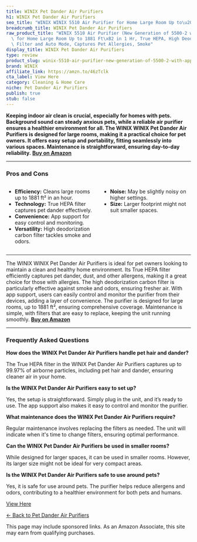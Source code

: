 ```yaml
---
title: WINIX Pet Dander Air Purifiers
h1: WINIX Pet Dander Air Purifiers
seo_title: "WINIX WINIX 5510 Air Purifier for Home Large Room Up to\u2026"
breadcrumb_title: WINIX Pet Dander Air Purifiers
raw_product_title: "WINIX 5510 Air Purifier (New Generation of 5500-2 with App Support)\
  \ for Home Large Room Up to 1881 Ft\xB2 in 1 Hr, True HEPA, High Deodorization Carbon\
  \ Filter and Auto Mode, Captures Pet Allergies, Smoke"
display_title: WINIX Pet Dander Air Purifiers
type: review
product_slug: winix-5510-air-purifier-new-generation-of-5500-2-with-app-support-for-h-2cfa3373
brand: WINIX
affiliate_link: https://amzn.to/46zTclk
cta_label: View Here
category: Cleaning & Home Care
niche: Pet Dander Air Purifiers
publish: true
stub: false
---
```


<div id="intro" class="full-width">
  <p><strong>Keeping indoor air clean is crucial, especially for homes with pets. Background sound can steady anxious pets, while a reliable air purifier ensures a healthier environment for all. The WINIX WINIX Pet Dander Air Purifiers is designed for large rooms, making it a practical choice for pet owners. It offers easy setup and portability, fitting seamlessly into various spaces. Maintenance is straightforward, ensuring day-to-day reliability.</strong> <a href="https://amzn.to/46zTclk" rel="nofollow sponsored noopener" target="_blank"><strong>Buy on Amazon</strong></a></p>
</div>

<hr />
<h3 id="pros-cons">Pros and Cons</h3>
<div class="pc-grid" style="display:grid;grid-template-columns:1fr 1fr;gap:16px;">
  <ul>
    <li><strong>Efficiency:</strong> Cleans large rooms up to 1881 ft² in an hour.</li>
    <li><strong>Technology:</strong> True HEPA filter captures pet dander effectively.</li>
    <li><strong>Convenience:</strong> App support for easy control and monitoring.</li>
    <li><strong>Versatility:</strong> High deodorization carbon filter tackles smoke and odors.</li>
  </ul>
  <ul>
    <li><strong>Noise:</strong> May be slightly noisy on higher settings.</li>
    <li><strong>Size:</strong> Larger footprint might not suit smaller spaces.</li>
  </ul>
</div>
<hr />

<div class="full-width">
  <p>The WINIX WINIX Pet Dander Air Purifiers is ideal for pet owners looking to maintain a clean and healthy home environment. Its True HEPA filter efficiently captures pet dander, dust, and other allergens, making it a great choice for those with allergies. The high deodorization carbon filter is particularly effective against smoke and odors, ensuring fresher air. With app support, users can easily control and monitor the purifier from their devices, adding a layer of convenience. The purifier is designed for large rooms, up to 1881 ft², ensuring comprehensive coverage. Maintenance is simple, with filters that are easy to replace, keeping the unit running smoothly. <a href="https://amzn.to/46zTclk" rel="nofollow sponsored noopener" target="_blank"><strong>Buy on Amazon</strong></a></p>
</div>

<hr />
<h3 id="faqs">Frequently Asked Questions</h3>

<p><strong>How does the WINIX Pet Dander Air Purifiers handle pet hair and dander?</strong></p>
<p>The True HEPA filter in the WINIX Pet Dander Air Purifiers captures up to 99.97% of airborne particles, including pet hair and dander, ensuring cleaner air in your home.</p>

<p><strong>Is the WINIX Pet Dander Air Purifiers easy to set up?</strong></p>
<p>Yes, the setup is straightforward. Simply plug in the unit, and it’s ready to use. The app support also makes it easy to control and monitor the purifier.</p>

<p><strong>What maintenance does the WINIX Pet Dander Air Purifiers require?</strong></p>
<p>Regular maintenance involves replacing the filters as needed. The unit will indicate when it's time to change filters, ensuring optimal performance.</p>

<p><strong>Can the WINIX Pet Dander Air Purifiers be used in smaller rooms?</strong></p>
<p>While designed for larger spaces, it can be used in smaller rooms. However, its larger size might not be ideal for very compact areas.</p>

<p><strong>Is the WINIX Pet Dander Air Purifiers safe to use around pets?</strong></p>
<p>Yes, it is safe for use around pets. The purifier helps reduce allergens and odors, contributing to a healthier environment for both pets and humans.</p>
<p><a class="btn" href="https://amzn.to/46zTclk" target="_blank" rel="nofollow sponsored noopener">View Here</a></p>
<p><a href="/roundups/cleaning-home-care/pet-dander-air-purifiers/">← Back to Pet Dander Air Purifiers</a></p>
<aside class="disclosure">This page may include sponsored links. As an Amazon Associate, this site may earn from qualifying purchases.</aside>
